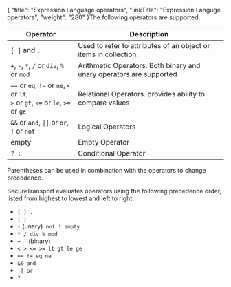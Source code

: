 {
    "title": "Expression Language operators",
    "linkTitle": "Expression Languge operators",
    "weight": "280"
}The following operators are supported:

<table>
   <thead>
      <tr>
<th class="HeadE-Column1-Header1">Operator         </th>
<th class="HeadD-Column1-Header1">Description         </th>
      </tr>
   </thead>
   <tbody>
      <tr>
         <td><code>[ ]</code> and <code>.</code>         </td>
         <td>Used to refer to attributes of an object or items in collection.         </td>
      </tr>
      <tr>
         <td><code>+</code>, <code>-</code>, <code>*</code>, <code>/</code> or <code>div</code>, <code>%</code> or <code>mod</code>         </td>
         <td>Arithmetic Operators. Both binary and unary operators are supported         </td>
      </tr>
      <tr>
         <td><code>==</code> or <code>eq</code>, <code>!=</code> or <code>ne</code>, <code>&lt;</code> or <code>lt</code>,<br />
<code>&gt;</code> or <code>gt</code>, <code>&lt;=</code> or <code>le</code>, <code>&gt;=</code> or <code>ge</code>         </td>
         <td>Relational Operators. provides ability to compare values         </td>
      </tr>
      <tr>
         <td><code>&amp;&amp;</code> or <code>and</code>, <code>||</code> or <code>or</code>, <code>!</code> or <code>not</code>         </td>
         <td>Logical Operators         </td>
      </tr>
      <tr>
         <td>empty         </td>
         <td>Empty Operator         </td>
      </tr>
      <tr>
         <td><code>? :</code>         </td>
         <td>Conditional Operator         </td>
      </tr>
   </tbody>
</table>

Parentheses can be used in combination with the operators to change precedence.

<span class="mc-variable axway_variables.Component_Short_Name variable">SecureTransport</span> evaluates operators using the following precedence order, listed from highest to lowest and left to right:

-   `[ ] .`
-   `( )`
-   `-` (unary)` not ! empty`
-   `* / div % mod`
-   `+ -` (binary)
-   `< > <= >= lt gt le ge`
-   `== != eq ne`
-   `&& and`
-   `|| or`
-   `? :`
